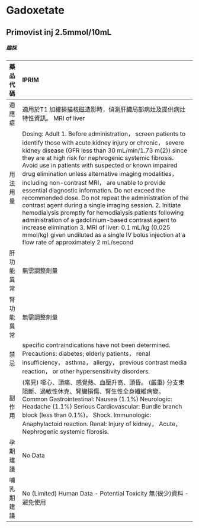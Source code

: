 # Gadoxetate

## Primovist inj 2.5mmol/10mL

##### 臨採

| 藥品代碼   | IPRIM                                                                                                                                                                                                                                                                                                                                                                                                                                                                                                                                                                                                                                                                                                                                                                                                                                                              |
|:-----------|:-------------------------------------------------------------------------------------------------------------------------------------------------------------------------------------------------------------------------------------------------------------------------------------------------------------------------------------------------------------------------------------------------------------------------------------------------------------------------------------------------------------------------------------------------------------------------------------------------------------------------------------------------------------------------------------------------------------------------------------------------------------------------------------------------------------------------------------------------------------------|
| 適應症     | 適用於T1 加權掃描核磁造影時，偵測肝臟局部病灶及提供病灶特性資訊。 MRI of liver                                                                                                                                                                                                                                                                                                                                                                                                                                                                                                                                                                                                                                                                                                                                                                                     |
| 用法用量   | Dosing: Adult 1. Before administration， screen patients to identify those with acute kidney injury or chronic， severe kidney disease (GFR less than 30 mL/min/1.73 m(2)) since they are at high risk for nephrogenic systemic fibrosis. Avoid use in patients with suspected or known impaired drug elimination unless alternative imaging modalities， including non-contrast MRI， are unable to provide essential diagnostic information. Do not exceed the recommended dose. Do not repeat the administration of the contrast agent during a single imaging session. 2. Initiate hemodialysis promptly for hemodialysis patients following administration of a gadolinium-based contrast agent to increase elimination 3. MRI of liver: 0.1 mL/kg (0.025 mmol/kg) given undiluted as a single IV bolus injection at a flow rate of approximately 2 mL/second |
| 肝功能異常 | 無需調整劑量                                                                                                                                                                                                                                                                                                                                                                                                                                                                                                                                                                                                                                                                                                                                                                                                                                                       |
| 腎功能異常 | 無需調整劑量                                                                                                                                                                                                                                                                                                                                                                                                                                                                                                                                                                                                                                                                                                                                                                                                                                                       |
| 禁忌       | specific contraindications have not been determined. Precautions: diabetes; elderly patients， renal insufficiency， asthma， allergy， previous contrast media reaction， or other hypersensitivity disorders.                                                                                                                                                                                                                                                                                                                                                                                                                                                                                                                                                                                                                                                    |
| 副作用     | (常見) 噁心、頭痛、感覺熱、血壓升高、頭昏。 (嚴重) 分支束阻斷、過敏性休克、腎臟損傷、腎生性全身纖維病變。 Common Gastrointestinal: Nausea (1.1%) Neurologic: Headache (1.1%) Serious Cardiovascular: Bundle branch block (less than 0.1%)， Shock. Immunologic: Anaphylactoid reaction. Renal: Injury of kidney， Acute， Nephrogenic systemic fibrosis.                                                                                                                                                                                                                                                                                                                                                                                                                                                                                                           |
| 孕期建議   | No Data                                                                                                                                                                                                                                                                                                                                                                                                                                                                                                                                                                                                                                                                                                                                                                                                                                                            |
| 哺乳期建議 | No (Limited) Human Data - Potential Toxicity 無(很少)資料 - 避免使用                                                                                                                                                                                                                                                                                                                                                                                                                                                                                                                                                                                                                                                                                                                                                                                               |

